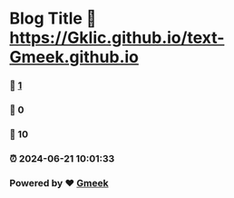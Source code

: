# Blog Title :link: https://Gklic.github.io/text-Gmeek.github.io 
### :page_facing_up: [1](https://Gklic.github.io/text-Gmeek.github.io/tag.html) 
### :speech_balloon: 0 
### :hibiscus: 10 
### :alarm_clock: 2024-06-21 10:01:33 
### Powered by :heart: [Gmeek](https://github.com/Meekdai/Gmeek)
